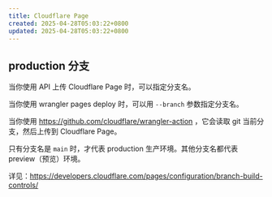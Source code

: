 ```yaml
---
title: Cloudflare Page
created: 2025-04-28T05:03:22+0800
updated: 2025-04-28T05:03:22+0800
---
```



## production 分支

当你使用 API 上传 Cloudflare Page 时，可以指定分支名。

当你使用 wrangler pages deploy 时，可以用 `--branch` 参数指定分支名。

当你使用 https://github.com/cloudflare/wrangler-action ，它会读取 git 当前分支，然后上传到 Cloudflare Page。

只有分支名是 `main` 时，才代表 production 生产环境。其他分支名都代表 preview（预览）环境。

详见：https://developers.cloudflare.com/pages/configuration/branch-build-controls/
